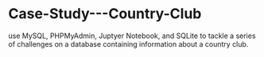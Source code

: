 # Case-Study---Country-Club
use MySQL, PHPMyAdmin, Juptyer Notebook, and SQLite to tackle a series of challenges on a database containing information about a country club. 

